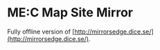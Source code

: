 # ME:C Map Site Mirror

Fully offline version of [http://mirrorsedge.dice.se/](http://mirrorsedge.dice.se/).
